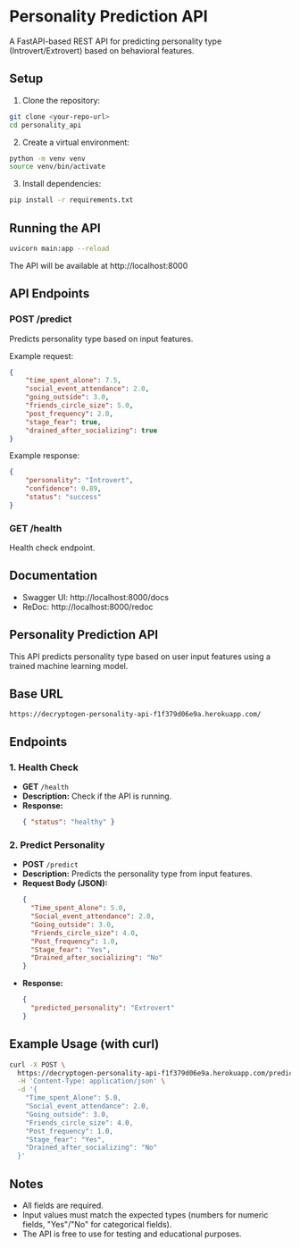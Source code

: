 # Personality Prediction API

A FastAPI-based REST API for predicting personality type (Introvert/Extrovert) based on behavioral features.

## Setup

1. Clone the repository:
```bash
git clone <your-repo-url>
cd personality_api
```

2. Create a virtual environment:
```bash
python -m venv venv
source venv/bin/activate
```

3. Install dependencies:
```bash
pip install -r requirements.txt
```

## Running the API

```bash
uvicorn main:app --reload
```

The API will be available at http://localhost:8000

## API Endpoints

### POST /predict
Predicts personality type based on input features.

Example request:
```json
{
    "time_spent_alone": 7.5,
    "social_event_attendance": 2.0,
    "going_outside": 3.0,
    "friends_circle_size": 5.0,
    "post_frequency": 2.0,
    "stage_fear": true,
    "drained_after_socializing": true
}
```

Example response:
```json
{
    "personality": "Introvert",
    "confidence": 0.89,
    "status": "success"
}
```

### GET /health
Health check endpoint.

## Documentation
- Swagger UI: http://localhost:8000/docs
- ReDoc: http://localhost:8000/redoc

## Personality Prediction API

This API predicts personality type based on user input features using a trained machine learning model.

## Base URL

```
https://decryptogen-personality-api-f1f379d06e9a.herokuapp.com/
```

## Endpoints

### 1. Health Check
- **GET** `/health`
- **Description:** Check if the API is running.
- **Response:**
  ```json
  { "status": "healthy" }
  ```

### 2. Predict Personality
- **POST** `/predict`
- **Description:** Predicts the personality type from input features.
- **Request Body (JSON):**
  ```json
  {
    "Time_spent_Alone": 5.0,
    "Social_event_attendance": 2.0,
    "Going_outside": 3.0,
    "Friends_circle_size": 4.0,
    "Post_frequency": 1.0,
    "Stage_fear": "Yes",
    "Drained_after_socializing": "No"
  }
  ```
- **Response:**
  ```json
  {
    "predicted_personality": "Extrovert"
  }
  ```

## Example Usage (with curl)

```sh
curl -X POST \
  https://decryptogen-personality-api-f1f379d06e9a.herokuapp.com/predict \
  -H 'Content-Type: application/json' \
  -d '{
    "Time_spent_Alone": 5.0,
    "Social_event_attendance": 2.0,
    "Going_outside": 3.0,
    "Friends_circle_size": 4.0,
    "Post_frequency": 1.0,
    "Stage_fear": "Yes",
    "Drained_after_socializing": "No"
  }'
```

## Notes
- All fields are required.
- Input values must match the expected types (numbers for numeric fields, "Yes"/"No" for categorical fields).
- The API is free to use for testing and educational purposes.
